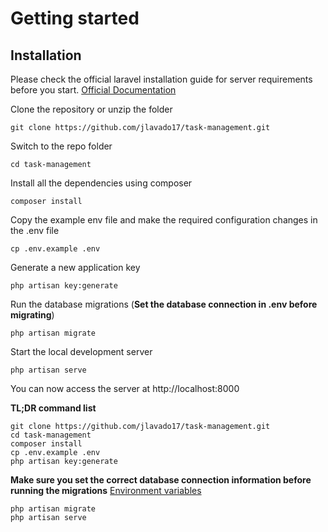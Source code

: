 # Getting started

## Installation

Please check the official laravel installation guide for server requirements before you start. [Official Documentation](https://laravel.com/docs/8.x/installation)

Clone the repository or unzip the folder

    git clone https://github.com/jlavado17/task-management.git

Switch to the repo folder

    cd task-management

Install all the dependencies using composer

    composer install

Copy the example env file and make the required configuration changes in the .env file

    cp .env.example .env

Generate a new application key

    php artisan key:generate

Run the database migrations (**Set the database connection in .env before migrating**)

    php artisan migrate

Start the local development server

    php artisan serve

You can now access the server at http://localhost:8000

**TL;DR command list**

    git clone https://github.com/jlavado17/task-management.git
    cd task-management
    composer install
    cp .env.example .env
    php artisan key:generate
    
**Make sure you set the correct database connection information before running the migrations** [Environment variables](#environment-variables)

    php artisan migrate
    php artisan serve
